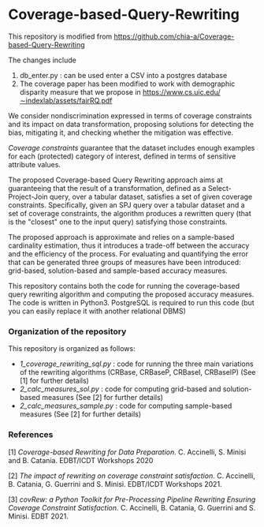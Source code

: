 # Coverage-based-Query-Rewriting

This repository is modified from https://github.com/chia-a/Coverage-based-Query-Rewriting

The changes include

1. db\_enter.py : can be used enter a CSV into a postgres database
2. The coverage paper has been modified to work with demographic disparity measure that we propose in https://www.cs.uic.edu/∼indexlab/assets/fairRQ.pdf

We consider nondiscrimination expressed in terms of coverage constraints and its impact on data transformation, proposing solutions for detecting the bias, mitigating it, and checking whether the mitigation was effective.

*Coverage constraints* guarantee that the dataset includes enough examples for each (protected) category of interest, defined in terms of sensitive attribute values.

The proposed Coverage-based Query Rewriting approach aims at guaranteeing that the result of a transformation, defined as a Select-Project-Join query, over a tabular dataset, satisfies a set of given coverage constraints.
Specifically, given an SPJ query over a tabular dataset and a set of coverage constraints, the algorithm produces a rewritten query (that is the "closest" one to the input query) satisfying those constraints.


The proposed approach is approximate and relies on a sample-based cardinality estimation, thus it introduces a trade-off between the accuracy and the efficiency of the process.
For evaluating and quantifying the error that can be generated three groups of measures have been introduced: grid-based, solution-based and sample-based accuracy measures.

This repository contains both the code for running the coverage-based query rewriting algorithm and computing the proposed accuracy measures.
The code is written in Python3. PostgreSQL is required to run this code (but you can easily replace it with another relational DBMS)


### Organization of the repository
This repository is organized as follows:

- *1_coverage_rewriting_sql.py* : code for running the three main variations of the rewriting algorithms (CRBase, CRBaseP, CRBaseI, CRBaseIP) (See [1] for further details)
- *2_calc_measures_sol.py* : code for computing grid-based and solution-based measures (See [2] for further details)
- *2_calc_measures_sample.py* : code for computing sample-based measures (See [2] for further details)




### References

[1] *Coverage-based Rewriting for Data Preparation*. C. Accinelli, S. Minisi and B. Catania. EDBT/ICDT Workshops 2020

[2] *The impact of rewriting on coverage constraint satisfaction*. C. Accinelli, B. Catania, G. Guerrini and S. Minisi. EDBT/ICDT Workshops 2021.

[3] *covRew: a Python Toolkit for Pre-Processing Pipeline Rewriting Ensuring Coverage Constraint Satisfaction*. C. Accinelli, B. Catania, G. Guerrini and S. Minisi. EDBT 2021.
